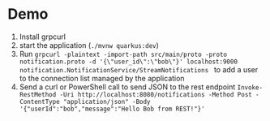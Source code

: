 # Demo

1. Install grpcurl
2. start the application (`./mvnw quarkus:dev`)
2. Run `grpcurl -plaintext -import-path src/main/proto -proto notification.proto -d '{\"user_id\":\"bob\"}' localhost:9000 notification.NotificationService/StreamNotifications
` to add a user to the connection list managed by the application
3. Send a curl or PowerShell call to send JSON to the rest endpoint `Invoke-RestMethod -Uri http://localhost:8080/notifications -Method Post -ContentType "application/json" -Body '{"userId":"bob","message":"Hello Bob from REST!"}'
`